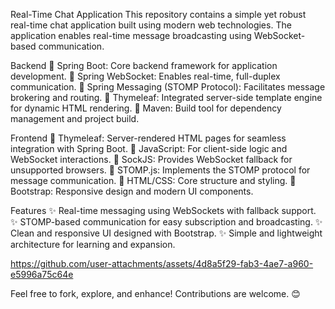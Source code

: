 Real-Time Chat Application
This repository contains a simple yet robust real-time chat application built using modern web technologies. The application enables real-time message broadcasting using WebSocket-based communication.

Backend
🔹 Spring Boot: Core backend framework for application development.
🔹 Spring WebSocket: Enables real-time, full-duplex communication.
🔹 Spring Messaging (STOMP Protocol): Facilitates message brokering and routing.
🔹 Thymeleaf: Integrated server-side template engine for dynamic HTML rendering.
🔹 Maven: Build tool for dependency management and project build.

Frontend
🔸 Thymeleaf: Server-rendered HTML pages for seamless integration with Spring Boot.
🔸 JavaScript: For client-side logic and WebSocket interactions.
🔸 SockJS: Provides WebSocket fallback for unsupported browsers.
🔸 STOMP.js: Implements the STOMP protocol for message communication.
🔸 HTML/CSS: Core structure and styling.
🔸 Bootstrap: Responsive design and modern UI components.

Features
✨ Real-time messaging using WebSockets with fallback support.
✨ STOMP-based communication for easy subscription and broadcasting.
✨ Clean and responsive UI designed with Bootstrap.
✨ Simple and lightweight architecture for learning and expansion.



https://github.com/user-attachments/assets/4d8a5f29-fab3-4ae7-a960-e5996a75c64e


Feel free to fork, explore, and enhance! Contributions are welcome. 😊
